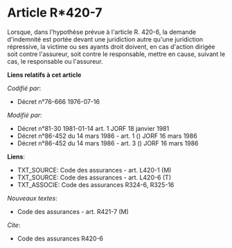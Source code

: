 # Article R*420-7

Lorsque, dans l'hypothèse prévue à l'article R. 420-6, la demande d'indemnité est portée devant une juridiction autre qu'une
juridiction répressive, la victime ou ses ayants droit doivent, en cas d'action dirigée soit contre l'assureur, soit contre
le responsable, mettre en cause, suivant le cas, le responsable ou l'assureur.

**Liens relatifs à cet article**

_Codifié par_:

  - Décret n°76-666 1976-07-16

_Modifié par_:

  - Décret n°81-30 1981-01-14 art. 1 JORF 18 janvier 1981
  - Décret n°86-452 du 14 mars 1986 - art. 1 () JORF 16 mars 1986
  - Décret n°86-452 du 14 mars 1986 - art. 3 () JORF 16 mars 1986

**Liens**:

  - TXT_SOURCE: Code des assurances - art. L420-1 (M)
  - TXT_SOURCE: Code des assurances - art. L420-6 (T)
  - TXT_ASSOCIE: Code des assurances R324-6, R325-16

_Nouveaux textes_:

  - Code des assurances - art. R421-7 (M)

_Cite_:

  - Code des assurances R420-6
